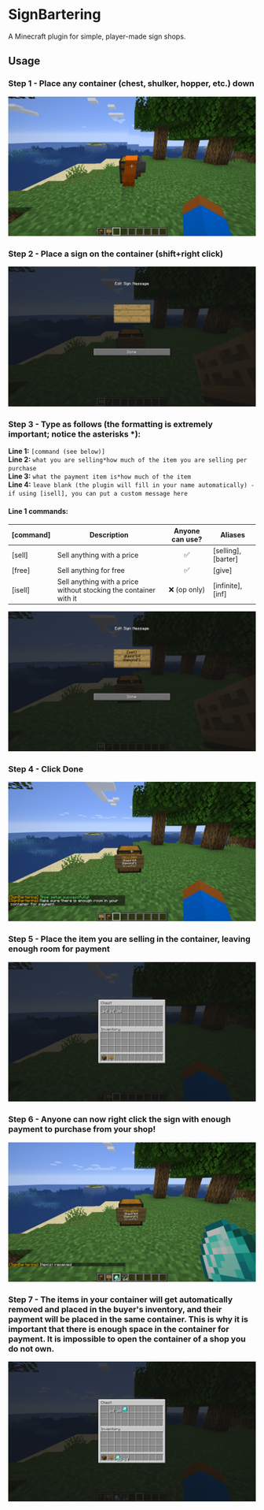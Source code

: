# SignBartering
A Minecraft plugin for simple, player-made sign shops.

## Usage

### Step 1 - Place any container (chest, shulker, hopper, etc.) down

![Step 1](images/step1.png)

### Step 2 - Place a sign on the container (shift+right click)

![Step 2](images/step2.png)

### Step 3 - Type as follows (the formatting is extremely important; notice the asterisks *):

**Line 1:** `[command (see below)]`  
**Line 2:** `what you are selling*how much of the item you are selling per purchase`  
**Line 3:** `what the payment item is*how much of the item`  
**Line 4:** `leave blank (the plugin will fill in your name automatically) - if using [isell], you can put a custom message here`

#### Line 1 commands:

[command] | Description | Anyone can use? | Aliases
--- | --- | :---: | ---
[sell] | Sell anything with a price | ✅ | [selling], [barter]
[free] | Sell anything for free | ✅ | [give]
[isell] | Sell anything with a price without stocking the container with it | ❌ (op only) | [infinite], [inf]

![Step 3](images/step3.png)

### Step 4 - Click Done

![Step 4](images/step4.png)

### Step 5 - Place the item you are selling in the container, **leaving enough room for payment**

![Step 5](images/step5.png)

### Step 6 - Anyone can now right click the sign with enough payment to purchase from your shop!

![Step 6](images/step6.png)

### Step 7 - The items in your container will get automatically removed and placed in the buyer's inventory, and their payment will be placed in the same container. This is why it is important that there is enough space in the container for payment. It is impossible to open the container of a shop you do not own.

![Step 7](images/step7.png)
